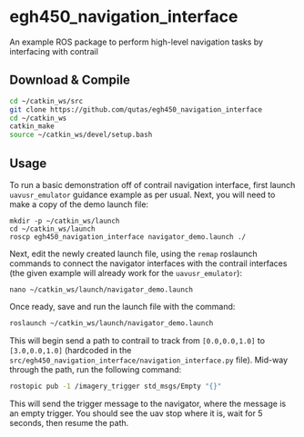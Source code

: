 # egh450_navigation_interface
 An example ROS package to perform high-level navigation tasks by interfacing with contrail

## Download & Compile
```sh
cd ~/catkin_ws/src
git clone https://github.com/qutas/egh450_navigation_interface
cd ~/catkin_ws
catkin_make
source ~/catkin_ws/devel/setup.bash
```

## Usage
To run a basic demonstration off of contrail navigation interface, first launch `uavusr_emulator` guidance example as per usual. Next, you will need to make a copy of the demo launch file:
```
mkdir -p ~/catkin_ws/launch
cd ~/catkin_ws/launch
roscp egh450_navigation_interface navigator_demo.launch ./
```

Next, edit the newly created launch file, using the `remap` roslaunch commands to connect the navigator interfaces with the contrail interfaces (the given example will already work for the `uavusr_emulator`):
```
nano ~/catkin_ws/launch/navigator_demo.launch
```

Once ready, save and run the launch file with the command:
```sh
roslaunch ~/catkin_ws/launch/navigator_demo.launch
```
This will begin send a path to contrail to track from `[0.0,0.0,1.0]` to `[3.0,0.0,1.0]` (hardcoded in the `src/egh450_navigation_interface/navigation_interface.py` file). Mid-way through the path, run the following command:
```sh
rostopic pub -1 /imagery_trigger std_msgs/Empty "{}"
```
This will send the trigger message to the navigator, where the message is an empty trigger. You should see the uav stop where it is, wait for 5 seconds, then resume the path.
